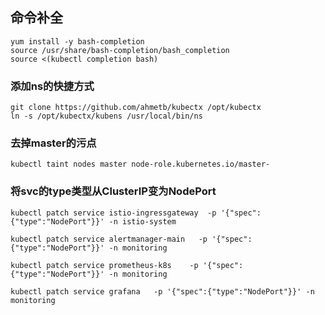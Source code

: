 <!-- toc -->
## 命令补全
```
yum install -y bash-completion
source /usr/share/bash-completion/bash_completion
source <(kubectl completion bash)
```

### 添加ns的快捷方式
```
git clone https://github.com/ahmetb/kubectx /opt/kubectx
ln -s /opt/kubectx/kubens /usr/local/bin/ns
```

### 去掉master的污点
```
kubectl taint nodes master node-role.kubernetes.io/master-
```

### 将svc的type类型从ClusterIP变为NodePort
```
kubectl patch service istio-ingressgateway  -p '{"spec":{"type":"NodePort"}}' -n istio-system

kubectl patch service alertmanager-main   -p '{"spec":{"type":"NodePort"}}' -n monitoring

kubectl patch service prometheus-k8s    -p '{"spec":{"type":"NodePort"}}' -n monitoring

kubectl patch service grafana   -p '{"spec":{"type":"NodePort"}}' -n monitoring
```
